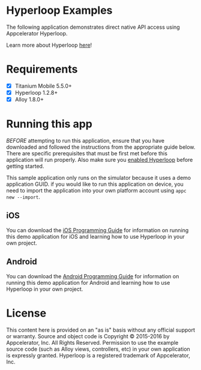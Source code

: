 # Hyperloop Examples

The following application demonstrates direct native API access using Appcelerator Hyperloop.

Learn more about Hyperloop [here](http://www.appcelerator.com/mobile-app-development-products/hyperloop/)!

# Requirements

- [x] Titanium Mobile 5.5.0+
- [x] Hyperloop 1.2.8+
- [x] Alloy 1.8.0+

# Running this app

*BEFORE* attempting to run this application, ensure that you have downloaded and followed the instructions from the appropriate guide below. There are specific prerequisites that must be first met before this application will run properly. Also make sure you [enabled Hyperloop](http://docs.appcelerator.com/platform/latest/#!/guide/Enabling_Hyperloop) before getting started.

This sample application only runs on the simulator because it uses a demo application GUID. if you would like to run this application on device, you need to import the application into your own platform account using `appc new --import`.

## iOS

You can download the [iOS Programming Guide](http://docs.appcelerator.com/platform/latest/#!/guide/iOS_Hyperloop_Programming_Guide) for information on running this demo application for iOS and learning how to use Hyperloop in your own project.

## Android

You can download the [Android Programming Guide](http://docs.appcelerator.com/platform/latest/#!/guide/Android_Hyperloop_Programming_Guide) for information on running this demo application for Android and learning how to use Hyperloop in your own project.

# License

This content here is provided on an "as is" basis without any official support or warranty. Source and object code is Copyright &copy; 2015-2016 by Appcelerator, Inc. All Rights Reserved. Permission to use the example source code (such as Alloy views, controllers, etc) in your own application is expressly granted. Hyperloop is a registered trademark of Appcelerator, Inc. 
